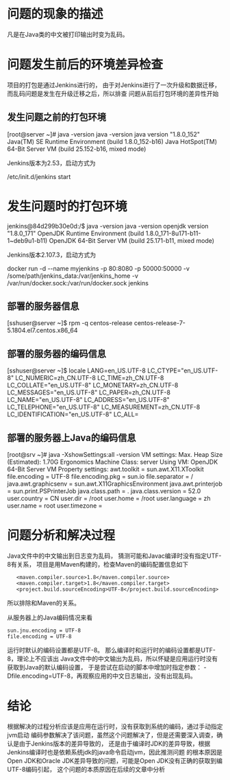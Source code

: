 # 问题的现象的描述

凡是在Java类的中文被打印输出时变为乱码。

# 问题发生前后的环境差异检查

项目的打包是通过Jenkins进行的，
由于对Jenkins进行了一次升级和数据迁移，
而乱码问题是发生在升级迁移之后，所以排查
问题从前后打包环境的差异性开始


## 发生问题之前的打包环境

[root@server ~]# java -version
java -version
java version "1.8.0_152"
Java(TM) SE Runtime Environment (build 1.8.0_152-b16)
Java HotSpot(TM) 64-Bit Server VM (build 25.152-b16, mixed mode)


Jenkins版本为2.53，启动方式为


/etc/init.d/jenkins start


# 发生问题时的打包环境


jenkins@84d299b30e0d:/$ java -version
java -version
openjdk version "1.8.0_171"
OpenJDK Runtime Environment (build 1.8.0_171-8u171-b11-1~deb9u1-b11)
OpenJDK 64-Bit Server VM (build 25.171-b11, mixed mode)


Jenkins版本2.107.3，启动方式为


docker run -d --name myjenkins -p 80:8080 -p 50000:50000 -v /some/path/jenkins_data:/var/jenkins_home -v /var/run/docker.sock:/var/run/docker.sock jenkins


## 部署的服务器信息

[sshuser@server ~]$ rpm -q centos-release
centos-release-7-5.1804.el7.centos.x86_64

## 部署的服务器的编码信息

[sshuser@server ~]$ locale
LANG=en_US.UTF-8
LC_CTYPE="en_US.UTF-8"
LC_NUMERIC=zh_CN.UTF-8
LC_TIME=zh_CN.UTF-8
LC_COLLATE="en_US.UTF-8"
LC_MONETARY=zh_CN.UTF-8
LC_MESSAGES="en_US.UTF-8"
LC_PAPER=zh_CN.UTF-8
LC_NAME="en_US.UTF-8"
LC_ADDRESS="en_US.UTF-8"
LC_TELEPHONE="en_US.UTF-8"
LC_MEASUREMENT=zh_CN.UTF-8
LC_IDENTIFICATION="en_US.UTF-8"
LC_ALL=


## 部署的服务器上Java的编码信息
    
[root@srv ~]# java -XshowSettings:all -version
VM settings:
    Max. Heap Size (Estimated): 1.70G
    Ergonomics Machine Class: server
    Using VM: OpenJDK 64-Bit Server VM
Property settings:
    awt.toolkit = sun.awt.X11.XToolkit
    file.encoding = UTF-8
    file.encoding.pkg = sun.io
    file.separator = /
    java.awt.graphicsenv = sun.awt.X11GraphicsEnvironment
    java.awt.printerjob = sun.print.PSPrinterJob
    java.class.path = .
    java.class.version = 52.0
    user.country = CN
    user.dir = /root
    user.home = /root
    user.language = zh
    user.name = root
    user.timezone =
    

# 问题分析和解决过程

Java文件中的中文输出到日志变为乱码，
猜测可能和Javac编译时没有指定UTF-8有关系，
项目是用Maven构建的，检查Maven的编码配置信息如下

       <maven.compiler.source>1.8</maven.compiler.source>
       <maven.compiler.target>1.8</maven.compiler.target>
       <project.build.sourceEncoding>UTF-8</project.build.sourceEncoding>

所以排除和Maven的关系。

从服务器上的Java编码情况来看

    sun.jnu.encoding = UTF-8
    file.encoding = UTF-8

运行时默认的编码设置都是UTF-8。
那么编译时和运行时的编码设置都是UTF-8，理论上不应该出
Java文件中的中文输出为乱码，所以怀疑是应用运行时没有获取到Java的默认编码设置，
于是尝试在启动的脚本中增加时指定参数： -Dfile.encoding=UTF-8，再观察应用的中文日志输出，没有出现乱码。

# 结论
根据解决的过程分析应该是应用在运行时，没有获取到系统的编码，通过手动指定jvm启动
编码参数解决了该问题，虽然这个问题解决了，但是还需要深入调查，确认是由于Jenkins版本的差异导致的，
还是由于编译时JDK的差异导致，根据Jenkins编译时也是依赖系统jdk的java命令启动jvm，因此推测问题
的根本原因是Open JDK和Oracle JDK差异导致的问题，可能是Open JDK没有正确的获取到编UTF-8编码引起，
这个问题的本质原因在后续的文章中分析
